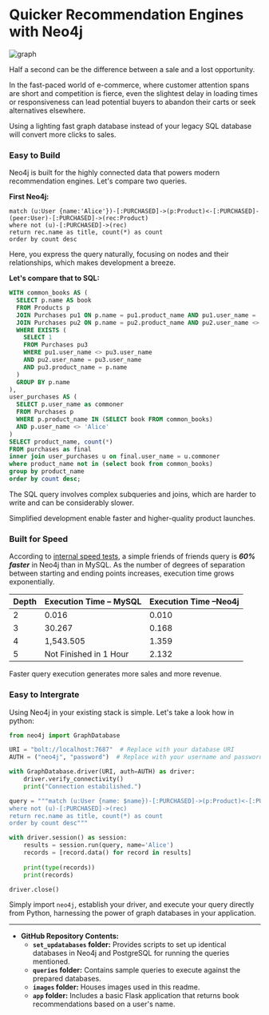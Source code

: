 # Quicker Recommendation Engines with Neo4j

![graph](images/graph.svg)

Half a second can be the difference between a sale and a lost opportunity. 

In the fast-paced world of e-commerce, where customer attention spans are short and competition is fierce, even the slightest delay in loading times or responsiveness can lead potential buyers to abandon their carts or seek alternatives elsewhere.

Using a lighting fast graph database instead of your legacy SQL database will convert more clicks to sales. 

### Easy to Build

Neo4j is built for the highly connected data that powers modern recommendation engines. Let's compare two queries.

**First Neo4j:**

```cypher
match (u:User {name:'Alice'})-[:PURCHASED]->(p:Product)<-[:PURCHASED]-(peer:User)-[:PURCHASED]->(rec:Product)
where not (u)-[:PURCHASED]->(rec)
return rec.name as title, count(*) as count
order by count desc
```

Here, you express the query naturally, focusing on nodes and their relationships, which makes development a breeze.

**Let's compare that to SQL:**

```sql
WITH common_books AS (
  SELECT p.name AS book
  FROM Products p
  JOIN Purchases pu1 ON p.name = pu1.product_name AND pu1.user_name = 'Alice'
  JOIN Purchases pu2 ON p.name = pu2.product_name AND pu2.user_name <> 'Alice'
  WHERE EXISTS (
    SELECT 1
    FROM Purchases pu3
    WHERE pu1.user_name <> pu3.user_name
    AND pu2.user_name = pu3.user_name
    AND pu3.product_name = p.name
  )
  GROUP BY p.name
),
user_purchases AS (
  SELECT p.user_name as commoner
  FROM Purchases p
  WHERE p.product_name IN (SELECT book FROM common_books)
  AND p.user_name <> 'Alice'
)
SELECT product_name, count(*)
FROM purchases as final
inner join user_purchases u on final.user_name = u.commoner
where product_name not in (select book from common_books)
group by product_name
order by count desc;

```

The SQL query involves complex subqueries and joins, which are harder to write and can be considerably slower.

Simplified development enable faster and higher-quality product launches.

### Built for Speed

According to [internal speed tests](https://Neo4j.com/news/how-much-faster-is-a-graph-database-really/), a simple friends of friends query is ***60% faster*** in Neo4j than in MySQL. As the number of degrees of separation between starting and ending points increases, execution time grows exponentially.

| Depth | Execution Time – MySQL | Execution Time –Neo4j |
| ----- | ---------------------- | --------------------- |
| 2     | 0.016                  | 0.010                 |
| 3     | 30.267                 | 0.168                 |
| 4     | 1,543.505              | 1.359                 |
| 5     | Not Finished in 1 Hour | 2.132                 |

Faster query execution generates more sales and more revenue.

### Easy to Intergrate

Using Neo4j in your existing stack is simple. Let's take a look how in python:

```python
from neo4j import GraphDatabase

URI = "bolt://localhost:7687"  # Replace with your database URI
AUTH = ("neo4j", "password")  # Replace with your username and password

with GraphDatabase.driver(URI, auth=AUTH) as driver:
    driver.verify_connectivity()
    print("Connection estabilished.")

query = """match (u:User {name: $name})-[:PURCHASED]->(p:Product)<-[:PURCHASED]-(peer:User)-[:PURCHASED]->(rec:Product)
where not (u)-[:PURCHASED]->(rec)
return rec.name as title, count(*) as count
order by count desc"""

with driver.session() as session:
    results = session.run(query, name='Alice')
    records = [record.data() for record in results]
    
    print(type(records))
    print(records)

driver.close()
```

Simply import `neo4j`, establish your driver, and execute your query directly from Python, harnessing the power of graph databases in your application.

---

- **GitHub Repository Contents:**
  - **`set_updatabases` folder:** Provides scripts to set up identical databases in Neo4j and PostgreSQL for running the queries mentioned.
  - **`queries` folder:** Contains sample queries to execute against the prepared databases.
  - **`images` folder:** Houses images used in this readme.
  - **`app` folder:** Includes a basic Flask application that returns book recommendations based on a user's name.
